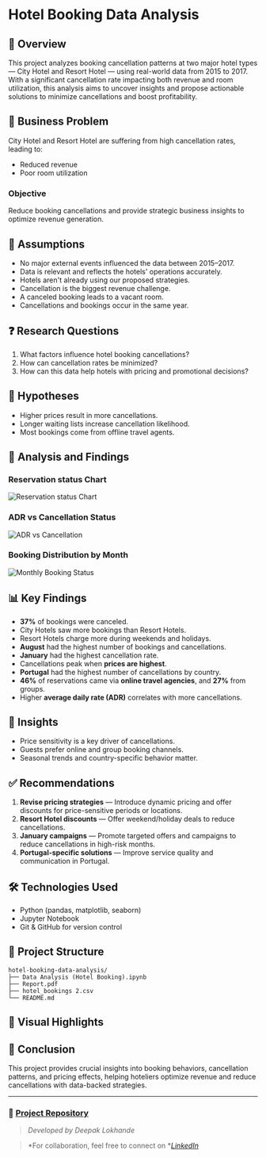 # Hotel Booking Data Analysis

## 📌 Overview

This project analyzes booking cancellation patterns at two major hotel types — City Hotel and Resort Hotel — using real-world data from 2015 to 2017. With a significant cancellation rate impacting both revenue and room utilization, this analysis aims to uncover insights and propose actionable solutions to minimize cancellations and boost profitability.

## 💼 Business Problem

City Hotel and Resort Hotel are suffering from high cancellation rates, leading to:

* Reduced revenue
* Poor room utilization

### Objective

Reduce booking cancellations and provide strategic business insights to optimize revenue generation.

## 🎯 Assumptions

* No major external events influenced the data between 2015–2017.
* Data is relevant and reflects the hotels' operations accurately.
* Hotels aren't already using our proposed strategies.
* Cancellation is the biggest revenue challenge.
* A canceled booking leads to a vacant room.
* Cancellations and bookings occur in the same year.

## ❓ Research Questions

1. What factors influence hotel booking cancellations?
2. How can cancellation rates be minimized?
3. How can this data help hotels with pricing and promotional decisions?

## 🔬 Hypotheses

* Higher prices result in more cancellations.
* Longer waiting lists increase cancellation likelihood.
* Most bookings come from offline travel agents.

## 📸 Analysis and Findings

### Reservation status Chart
![Reservation status Chart](assets/booking_cancellation_chart.png)

### ADR vs Cancellation Status
![ADR vs Cancellation](assets/adr_vs_cancellation.png)

### Booking Distribution by Month
![Monthly Booking Status](assets/monthly_booking_status.png)
## 📊 Key Findings

* **37%** of bookings were canceled.
* City Hotels saw more bookings than Resort Hotels.
* Resort Hotels charge more during weekends and holidays.
* **August** had the highest number of bookings and cancellations.
* **January** had the highest cancellation rate.
* Cancellations peak when **prices are highest**.
* **Portugal** had the highest number of cancellations by country.
* **46%** of reservations came via **online travel agencies**, and **27%** from groups.
* Higher **average daily rate (ADR)** correlates with more cancellations.

## 🧠 Insights

* Price sensitivity is a key driver of cancellations.
* Guests prefer online and group booking channels.
* Seasonal trends and country-specific behavior matter.

## ✅ Recommendations

1. **Revise pricing strategies** — Introduce dynamic pricing and offer discounts for price-sensitive periods or locations.
2. **Resort Hotel discounts** — Offer weekend/holiday deals to reduce cancellations.
3. **January campaigns** — Promote targeted offers and campaigns to reduce cancellations in high-risk months.
4. **Portugal-specific solutions** — Improve service quality and communication in Portugal.

## 🛠 Technologies Used

* Python (pandas, matplotlib, seaborn)
* Jupyter Notebook
* Git & GitHub for version control

## 📁 Project Structure

```
hotel-booking-data-analysis/
├── Data Analysis (Hotel Booking).ipynb
├── Report.pdf
├── hotel_bookings 2.csv
└── README.md
```

## 📸 Visual Highlights

>

>

>

## 🙌 Conclusion

This project provides crucial insights into booking behaviors, cancellation patterns, and pricing effects, helping hoteliers optimize revenue and reduce cancellations with data-backed strategies.

---

### 🔗 [Project Repository](https://github.com/deepaklokh/hotel-booking-data-analysis)

> *Developed by Deepak Lokhande*

> \*For collaboration, feel free to connect on \*[*LinkedIn*](https://www.linkedin.com/in/deepak-lokhande-82a887342/)
